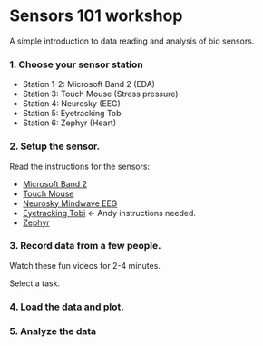 # Sensors 101 workshop

A simple introduction to data reading and analysis of bio sensors.

### 1. Choose your sensor station

* Station 1-2: Microsoft Band 2 (EDA)
* Station 3: Touch Mouse (Stress pressure)
* Station 4: Neurosky (EEG)
* Station 5: Eyetracking Tobi
* Station 6: Zephyr (Heart)

### 2. Setup the sensor.

Read the instructions for the sensors:

* [Microsoft Band 2](https://github.com/BioStack/Sensors101/blob/master/Sensors/Band2.md)
* [Touch Mouse](https://github.com/BioStack/Sensors101/blob/master/Sensors/TouchMouse.md)
* [Neurosky Mindwave EEG](https://github.com/BioStack/Sensors101/blob/master/Sensors/MindWave-EEG.md)
* [Eyetracking Tobi]() <- Andy instructions needed.
* [Zephyr](https://github.com/BioStack/Sensors101/blob/master/Sensors/Zephyr.md)

### 3. Record data from a few people.

Watch these fun videos for 2-4 minutes.

Select a task.

### 4. Load the data and plot.

### 5. Analyze the data

